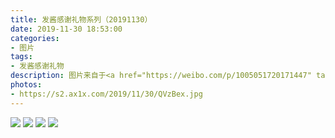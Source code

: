 ```yaml
---
title: 发酱感谢礼物系列（20191130）
date: 2019-11-30 18:53:00
categories:
- 图片
tags:
- 发酱感谢礼物
description: 图片来自于<a href="https://weibo.com/p/1005051720171447" target="_blank">quanmmmmm</a><br/> “塞尔达＋保温杯这个组合，有点让人感慨，人生好短，游戏太多，好多游戏还没怎么玩就要中年养生了。哎都是我练琴路上的绊脚石，谢谢这位忘记留名的同学（小艾快来补充一下ID）”<br/>“（本来我觉得这个字有些印象，但是看你信结尾应该是第一次收到你的信？可能这种小（xuesheng）方块字看着都很眼熟吧～”
photos: 
- https://s2.ax1x.com/2019/11/30/QVzBex.jpg
---
```


![](https://s2.ax1x.com/2019/11/30/QVzDw6.jpg)
![](https://s2.ax1x.com/2019/11/30/QVzrTK.jpg)
![](https://s2.ax1x.com/2019/11/30/QVzyFO.jpg)
![](https://s2.ax1x.com/2019/11/30/QVzwO1.jpg)